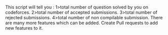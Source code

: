 This script will tell you :
1>total number of question solved by you on codeforces.
2>total number of accepted submissions.
3>total number of rejected submissions.
4>total number of non compilable submission.
There are many more features which can be added.
Create Pull requests to add new features to it.